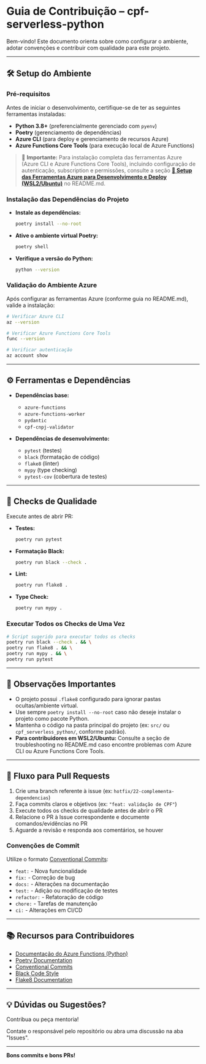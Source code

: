 # Guia de Contribuição – cpf-serverless-python

Bem-vindo! Este documento orienta sobre como configurar o ambiente, adotar convenções e contribuir com qualidade para este projeto.

---

## 🛠️ Setup do Ambiente

### Pré-requisitos

Antes de iniciar o desenvolvimento, certifique-se de ter as seguintes ferramentas instaladas:

- **Python 3.8+** (preferencialmente gerenciado com `pyenv`)
- **Poetry** (gerenciamento de dependências)
- **Azure CLI** (para deploy e gerenciamento de recursos Azure)
- **Azure Functions Core Tools** (para execução local de Azure Functions)

> 📘 **Importante:** Para instalação completa das ferramentas Azure (Azure CLI e Azure Functions Core Tools), incluindo configuração de autenticação, subscription e permissões, consulte a seção **[🔧 Setup das Ferramentas Azure para Desenvolvimento e Deploy (WSL2/Ubuntu)](README.md#-setup-das-ferramentas-azure-para-desenvolvimento-e-deploy-wsl2ubuntu)** no README.md.

### Instalação das Dependências do Projeto

- **Instale as dependências:**
  ```bash
  poetry install --no-root
  ```

- **Ative o ambiente virtual Poetry:**
  ```bash
  poetry shell
  ```

- **Verifique a versão do Python:**
  ```bash
  python --version
  ```

### Validação do Ambiente Azure

Após configurar as ferramentas Azure (conforme guia no README.md), valide a instalação:

```bash
# Verificar Azure CLI
az --version

# Verificar Azure Functions Core Tools
func --version

# Verificar autenticação
az account show
```

---

## ⚙️ Ferramentas e Dependências

- **Dependências base:**
  - `azure-functions`
  - `azure-functions-worker`
  - `pydantic`
  - `cpf-cnpj-validator`

- **Dependências de desenvolvimento:**
  - `pytest` (testes)
  - `black` (formatação de código)
  - `flake8` (linter)
  - `mypy` (type checking)
  - `pytest-cov` (cobertura de testes)

---

## 📝 Checks de Qualidade

Execute antes de abrir PR:

- **Testes:**
  ```bash
  poetry run pytest
  ```

- **Formatação Black:**
  ```bash
  poetry run black --check .
  ```

- **Lint:**
  ```bash
  poetry run flake8 .
  ```

- **Type Check:**
  ```bash
  poetry run mypy .
  ```

### Executar Todos os Checks de Uma Vez

```bash
# Script sugerido para executar todos os checks
poetry run black --check . && \
poetry run flake8 . && \
poetry run mypy . && \
poetry run pytest
```

---

## 🧙 Observações Importantes

- O projeto possui `.flake8` configurado para ignorar pastas ocultas/ambiente virtual.
- Use sempre `poetry install --no-root` caso não deseje instalar o projeto como pacote Python.
- Mantenha o código na pasta principal do projeto (ex: `src/` ou `cpf_serverless_python/`, conforme padrão).
- **Para contribuidores em WSL2/Ubuntu:** Consulte a seção de troubleshooting no README.md caso encontre problemas com Azure CLI ou Azure Functions Core Tools.

---

## 🚀 Fluxo para Pull Requests

1. Crie uma branch referente à issue (ex: `hotfix/22-complementa-dependencias`)
2. Faça commits claros e objetivos (ex: `"feat: validação de CPF"`)
3. Execute todos os checks de qualidade antes de abrir o PR
4. Relacione o PR à Issue correspondente e documente comandos/evidências no PR
5. Aguarde a revisão e responda aos comentários, se houver

### Convenções de Commit

Utilize o formato [Conventional Commits](https://www.conventionalcommits.org/):

- `feat:` - Nova funcionalidade
- `fix:` - Correção de bug
- `docs:` - Alterações na documentação
- `test:` - Adição ou modificação de testes
- `refactor:` - Refatoração de código
- `chore:` - Tarefas de manutenção
- `ci:` - Alterações em CI/CD

---

## 📚 Recursos para Contribuidores

- [Documentação do Azure Functions (Python)](https://docs.microsoft.com/azure/azure-functions/functions-reference-python)
- [Poetry Documentation](https://python-poetry.org/docs/)
- [Conventional Commits](https://www.conventionalcommits.org/)
- [Black Code Style](https://black.readthedocs.io/)
- [Flake8 Documentation](https://flake8.pycqa.org/)

---

## 💡 Dúvidas ou Sugestões?

Contribua ou peça mentoria!
  
Contate o responsável pelo repositório ou abra uma discussão na aba "Issues".

---

**Bons commits e bons PRs!**
